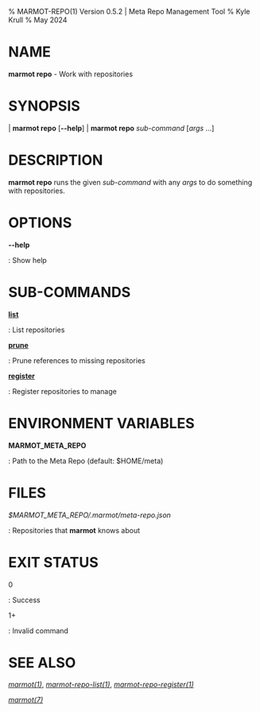 % MARMOT-REPO(1) Version 0.5.2 | Meta Repo Management Tool
% Kyle Krull
% May 2024

# NAME

**marmot repo** - Work with repositories

# SYNOPSIS

| **marmot repo** [**\-\-help**]
| **marmot repo** *sub-command* [*args* ...]

# DESCRIPTION

**marmot repo** runs the given *sub-command* with any *args* to do something with repositories.

# OPTIONS

**-\-help**

: Show help

# SUB-COMMANDS

[**list**](./marmot-repo-list.1.md)

: List repositories

[**prune**](./marmot-repo-prune.1.md)

: Prune references to missing repositories

[**register**](./marmot-repo-register.1.md)

: Register repositories to manage

# ENVIRONMENT VARIABLES

**MARMOT_META_REPO**

: Path to the Meta Repo (default: $HOME/meta)

# FILES

*$MARMOT_META_REPO/.marmot/meta-repo.json*

: Repositories that **marmot** knows about

# EXIT STATUS

0

: Success

1+

: Invalid command

# SEE ALSO

[*marmot(1)*](./marmot.1.md), [*marmot-repo-list(1)*](./marmot-repo-list.1.md),
[*marmot-repo-register(1)*](./marmot-repo-register.1.md)

[*marmot(7)*](./marmot.7.md)
